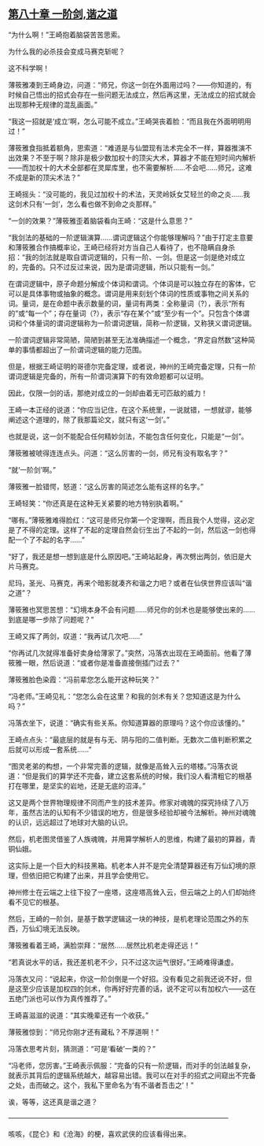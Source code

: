 ## [第八十章 一阶剑,谐之道](https://www.xxbiquge.com/11_11207/8859873.html)


  “为什么啊！”王崎抱着脑袋苦苦思索。

  为什么我的必杀技会变成马赛克斩呢？

  这不科学啊！

  薄筱雅凑到王崎身边，问道：“师兄，你这一剑在外面用过吗？——你知道的，有时候自己悟出的招式会存在一些问题无法成立，然后再这里，无法成立的招式就会出现那种无规律的混乱画面。”

  “我这一招就是‘成立’啊，怎么可能不成立。”王崎哭丧着脸：“而且我在外面明明用过！”

  薄筱雅食指抵着额角，思索道：“难道是与仙盟现有法术完全不一样，算器推演不出效果？不至于啊？除非是极少数加权十的顶尖大术，算器才不能在短时间内解析——而加权十的大术全部都在灵犀库里，也不需要解析……不会吧……师兄，这难不成是新的顶尖术法？”

  王崎摇头：“没可能的，我见过加权十的术法，天灵岭妖女艾轻兰的命之炎……我这剑术只有‘一剑’，怎么看也做不到命之炎那样。”

  “一剑的效果？”薄筱雅歪着脑袋看向王崎：“这是什么意思？”

  “我剑法的基础的一阶逻辑演算……谓词逻辑这个你能够理解吗？”由于打定主意要和薄筱雅合作搞概率论，王崎已经将对方当自己人看待了，也不隐瞒自身杀招：“我的剑法就是取自谓词逻辑的，只有一阶、一剑。但是这一剑是绝对成立的，完备的。只不过反过来说，因为是谓词逻辑，所以只能有一剑。”

  在谓词逻辑中，原子命题分解成个体词和谓词。个体词是可以独立存在的客体，它可以是具体事物或抽象的概念。谓词是用来刻划个体词的性质或事物之间关系的词。量词，是在命题中表示数量的词，量词有两类：全称量词（?），表示“所有的”或“每一个”；存在量词（?），表示“存在某个”或“至少有一个”。只包含个体谓词和个体量词的谓词逻辑称为一阶谓词逻辑，简称一阶逻辑，又称狭义谓词逻辑。

  一阶谓词逻辑非常简陋，简陋到甚至无法准确描述一个概念，“界定自然数”这种简单的事情都超出了一阶谓词逻辑的能力范围。

  但是，根据王崎证明的哥德尔完备定理，或者说，神州的王崎完备定理，只有一阶谓词逻辑是完备的，所有一阶谓词演算下的有效命题都可以证明。

  因此，仅限一剑的话，那绝对成立的一剑却由着无可匹敌的威力！

  王崎一本正经的说道：“你应当记住，在这个系统里，一说就错，一想就谬，能够阐述这个道理的，除了我那篇论文，就只有这‘一剑’。”

  也就是说，这一剑不能配合任何精妙剑法，不能包含任何变化，只能是“一剑”。

  薄筱雅被唬得连连点头。问道：“这么厉害的一剑，师兄有没有取名字？”

  “就‘一阶剑’啊。”

  薄筱雅一脸错愕，怒道：“这么厉害的简述怎么能有这样的名字。”

  王崎轻笑：“你还真是在这种无关紧要的地方特别执着啊。”

  “哪有。”薄筱雅难得脸红：“这可是师兄你第一个定理啊，而且我个人觉得，这必定是了不得的定理。这样了不起的定理自然会衍生出了不起的一剑，然后这一剑也得配一个了不起的名字……”

  “好了，我还是想一想到底是什么原因吧。”王崎站起身，再次劈出两剑，依旧是大片马赛克。

  尼玛，圣光、马赛克，再来个暗影就凑齐和谐之力吧？或者在仙侠世界应该叫“谐之道”？

  薄筱雅也冥思苦想：“幻境本身不会有问题……师兄你的剑术也是能够使出来的……到底是哪一步除了问题呢？”

  王崎又挥了两剑，叹道：“我再试几次吧……”

  “你再试几次就得准备好卖身给薄家了。”突然，冯落衣出现在王崎面前。他看了薄筱雅一眼，然后说道：“或者你是准备直接倒插门过去？”

  薄筱雅脸色染霞：“冯前辈您怎么能开这种玩笑？”

  “冯老师。”王崎见礼：“您怎么会在这里？和我的剑术有关？您知道这是为什么吗？”

  冯落衣坐下，说道：“确实有些关系。你知道算器的原理吗？这个你应该懂的。”

  王崎点点头：“最底层的就是有与无、阴与阳的二值判断。无数次二值判断积累之后就可以形成一套系统……”

  “图灵老弟的构想，一个非常完善的逻辑，就像是高耸入云的塔楼。”冯落衣说道：“但是我们的算学还不完备，建立这套系统的时候，我们没人看清粗它的根基打在哪里，是坚实的岩地，还是无底的沼泽。”

  这又是两个世界物理规律不同而产生的技术差异。修家对魂魄的探究持续了八万年，虽然古法的认知有不少错误的地方，但是很多经验却被今法解析。神州对魂魄的认识，远远超过了地球对大脑的认识。

  然后，机老图灵借鉴了人族魂魄，并用算学解析人的思维，构建了最初的算器，青铜仙娥。

  这实际上是一个巨大的科技黑箱。机老本人并不是完全清楚算器还有万仙幻境的原理，但依旧把它构建了出来，并且学会使用它。

  神州修士在云端之上往下投了一座塔，这座塔高耸入云，但云端之上的人们却始终看不见它的根基。

  然后，王崎的一阶剑，是基于数学逻辑这一块的神技，是机老理论范围之外的东西，万仙幻境无法反映。

  薄筱雅看着王崎，满脸崇拜：“居然……居然比机老走得还远！”

  “若真说水平的话，我还差机老不少，只不过这次运气很好。”王崎难得谦虚。

  冯落衣又问：“说起来，你这一阶剑倒是一个好招。没有看见之前我还说不好，但是这至少应该是加权四的剑术，你再好好完善的话，说不定可以有加权六——这在五绝门派也可以作为真传推荐了。”

  王崎喜滋滋的说道：“其实晚辈还有一个收获。”

  薄筱雅惊到：“师兄你刚才还有藏私？不厚道啊！”

  冯落衣思考片刻，猜测道：“可是‘看破’一类的？”

  “冯老师，您厉害。”王崎表示佩服：“完备的只有一阶逻辑，而对手的剑法越复杂，就表示其背后的逻辑系统越大，越容易出错。我可以在对手的招式之间窥出不完备之处，击而破之。这个，我私下里命名为‘有不谐者吾击之’！”

  诶，等等，这还真是谐之道？

  ————————————————————————————————

  咳咳，《昆仑》和《沧海》的梗，喜欢武侠的应该看得出来。
